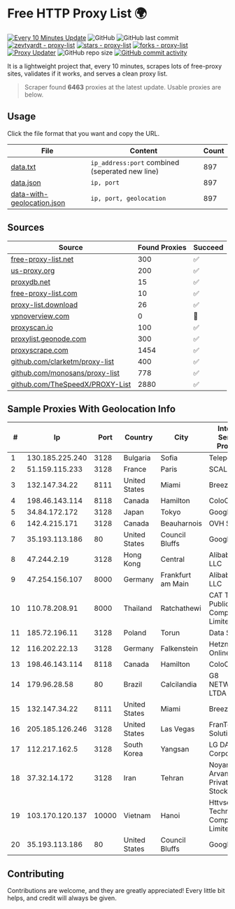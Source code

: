 
# Free HTTP Proxy List 🌍

[![Every 10 Minutes Update](https://github.com/mertguvencli/http-proxy-list/actions/workflows/main.yml/badge.svg?branch=main)](https://github.com/mertguvencli/http-proxy-list/actions/workflows/main.yml)
![GitHub](https://img.shields.io/github/license/mertguvencli/http-proxy-list)
![GitHub last commit](https://img.shields.io/github/last-commit/mertguvencli/http-proxy-list)
[![zevtyardt - proxy-list](https://img.shields.io/static/v1?label=zevtyardt&message=proxy-list&color=blue&logo=github)](https://github.com/zevtyardt/proxy-list "Go to GitHub repo")
[![stars - proxy-list](https://img.shields.io/github/stars/zevtyardt/proxy-list?style=social)](https://github.com/zevtyardt/proxy-list)
[![forks - proxy-list](https://img.shields.io/github/forks/zevtyardt/proxy-list?style=social)](https://github.com/zevtyardt/proxy-list)
[![Proxy Updater](https://github.com/zevtyardt/proxy-list/workflows/Proxy%20Updater/badge.svg)](https://github.com/zevtyardt/proxy-list/actions?query=workflow:"Proxy+Updater")
![GitHub repo size](https://img.shields.io/github/repo-size/zevtyardt/proxy-list)
[![GitHub commit activity](https://img.shields.io/github/commit-activity/m/zevtyardt/proxy-list?logo=commits)](https://github.com/zevtyardt/proxy-list/commits/main)

It is a lightweight project that, every 10 minutes, scrapes lots of free-proxy sites, validates if it works, and serves a clean proxy list.

> Scraper found **6463** proxies at the latest update. Usable proxies are below.

## Usage

Click the file format that you want and copy the URL.

|File|Content|Count|
|----|-------|-----|
|[data.txt](https://raw.githubusercontent.com/mertguvencli/http-proxy-list/main/proxy-list/data.txt)|`ip_address:port` combined (seperated new line)|897|
|[data.json](https://raw.githubusercontent.com/mertguvencli/http-proxy-list/main/proxy-list/data.json)|`ip, port`|897|
|[data-with-geolocation.json](https://raw.githubusercontent.com/mertguvencli/http-proxy-list/main/proxy-list/data-with-geolocation.json)|`ip, port, geolocation`|897|

## Sources

|Source|Found Proxies|Succeed|
|------|-------------|-------|
|[free-proxy-list.net](https://free-proxy-list.net)|300|✅|
|[us-proxy.org](https://www.us-proxy.org)|200|✅|
|[proxydb.net](http://proxydb.net)|15|✅|
|[free-proxy-list.com](https://free-proxy-list.com/?page=&port=&type%5B%5D=http&type%5B%5D=https&up_time=0&search=Search)|10|✅|
|[proxy-list.download](https://www.proxy-list.download/HTTP)|26|✅|
|[vpnoverview.com](https://vpnoverview.com/privacy/anonymous-browsing/free-proxy-servers)|0|🚫|
|[proxyscan.io](https://www.proxyscan.io)|100|✅|
|[proxylist.geonode.com](https://proxylist.geonode.com/api/proxy-list?limit=300&page=1&sort_by=lastChecked&sort_type=desc&protocols=http,https)|300|✅|
|[proxyscrape.com](https://api.proxyscrape.com/v2/?request=displayproxies&protocol=http&timeout=10000&country=all&ssl=all&anonymity=all)|1454|✅|
|[github.com/clarketm/proxy-list](https://raw.githubusercontent.com/clarketm/proxy-list/master/proxy-list-raw.txt)|400|✅|
|[github.com/monosans/proxy-list](https://raw.githubusercontent.com/monosans/proxy-list/main/proxies/http.txt)|778|✅|
|[github.com/TheSpeedX/PROXY-List](https://raw.githubusercontent.com/TheSpeedX/PROXY-List/master/http.txt)|2880|✅|


## Sample Proxies With Geolocation Info

|#|Ip|Port|Country|City|Internet Service Provider|
|-|--|----|-------|----|-------------------------|
|1|130.185.225.240|3128|Bulgaria|Sofia|Telepoint Ltd|
|2|51.159.115.233|3128|France|Paris|SCALEWAY|
|3|132.147.34.22|8111|United States|Miami|Breezeline|
|4|198.46.143.114|8118|Canada|Hamilton|ColoCrossing|
|5|34.84.172.172|3128|Japan|Tokyo|Google LLC|
|6|142.4.215.171|3128|Canada|Beauharnois|OVH SAS|
|7|35.193.113.186|80|United States|Council Bluffs|Google LLC|
|8|47.244.2.19|3128|Hong Kong|Central|Alibaba.com LLC|
|9|47.254.156.107|8000|Germany|Frankfurt am Main|Alibaba.com LLC|
|10|110.78.208.91|8000|Thailand|Ratchathewi|CAT Telecom Public Company Limited|
|11|185.72.196.11|3128|Poland|Torun|Data Space|
|12|116.202.22.13|3128|Germany|Falkenstein|Hetzner Online GmbH|
|13|198.46.143.114|8118|Canada|Hamilton|ColoCrossing|
|14|179.96.28.58|80|Brazil|Calcilandia|G8 NETWORKS LTDA|
|15|132.147.34.22|8111|United States|Miami|Breezeline|
|16|205.185.126.246|3128|United States|Las Vegas|FranTech Solutions|
|17|112.217.162.5|3128|South Korea|Yangsan|LG DACOM Corporation|
|18|37.32.14.172|3128|Iran|Tehran|Noyan Abr Arvan Co. ( Private Joint Stock)|
|19|103.170.120.137|10000|Vietnam|Hanoi|Httvserver Technology Company Limited|
|20|35.193.113.186|80|United States|Council Bluffs|Google LLC|



## Contributing

Contributions are welcome, and they are greatly appreciated! Every
little bit helps, and credit will always be given.

